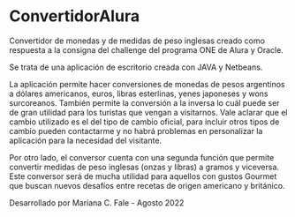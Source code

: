# ConvertidorAlura

Convertidor de monedas y de medidas de peso inglesas creado como respuesta a la consigna del challenge del programa ONE de Alura y Oracle.

Se trata de una aplicación de escritorio creada con JAVA y Netbeans.

La aplicación permite hacer conversiones de monedas de pesos argentinos a dólares americanos, euros, libras esterlinas, yenes japoneses y wons surcoreanos. También permite la conversión a la inversa lo cuál puede ser de gran utilidad para los turistas que vengan a visitarnos. Vale aclarar que el cambio utilizado es el del tipo de cambio oficial, para incluir otros tipos de cambio pueden contactarme y no habrá problemas en personalizar la aplicación para la necesidad del visitante.

Por otro lado, el conversor cuenta con una segunda función que permite convertir medidas de peso inglesas (onzas y libras) a gramos y viceversa. Este conversor será de mucha utilidad para aquellos con gustos Gourmet que buscan nuevos desafíos entre recetas de origen americano y británico.


Desarrollado por Mariana C. Fale - Agosto 2022
